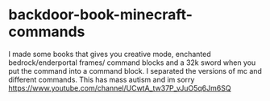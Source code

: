 # backdoor-book-minecraft-commands
I made some books that gives you creative mode, enchanted bedrock/enderportal frames/ command blocks and a 32k sword when you put the command into a command block. I separated the versions of mc and different commands. This has mass autism and im sorry
https://www.youtube.com/channel/UCwtA_tw37P_vJuO5q6Jm6SQ
